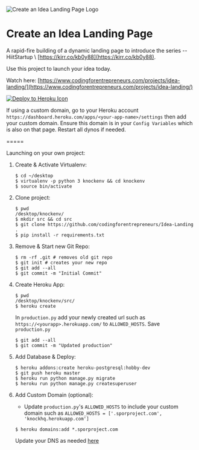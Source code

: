![Create an Idea Landing Page Logo](https://cfe2-static.s3-us-west-2.amazonaws.com/media/projects/idea-landing/images/share/Idea_Landing_Share.png)


# Create an Idea Landing Page
A rapid-fire building of a dynamic landing page to introduce the series -- HiitStartup \\ [https://kirr.co/kb0y88](https://kirr.co/kb0y88). 

Use this project to launch your idea today. 

Watch here: [https://www.codingforentrepreneurs.com/projects/idea-landing/](https://www.codingforentrepreneurs.com/projects/idea-landing/)


[![Deploy to Heroku Icon](https://www.herokucdn.com/deploy/button.svg)](https://heroku.com/deploy?template=https://github.com/codingforentrepreneurs/Idea-Landing/tree/master)

If using a custom domain, go to your Heroku account `https://dashboard.heroku.com/apps/<your-app-name>/settings` then add your custom domain. Ensure this domain is in your `Config Variables` which is also on that page. Restart all dynos if needed.


=====

Launching on your own project:

1. Create & Activate Virtualenv:

    ```
    $ cd ~/desktop
    $ virtualenv -p python 3 knockenv && cd knockenv
    $ source bin/activate
    ```
2. Clone project:

    ```
    $ pwd 
    /desktop/knockenv/
    $ mkdir src && cd src
    $ git clone https://github.com/codingforentrepreneurs/Idea-Landing .
    $ pip install -r requirements.txt
    ```
3. Remove & Start new Git Repo:

    ```
    $ rm -rf .git # removes old git repo
    $ git init # creates your new repo
    $ git add --all
    $ git commit -m "Initial Commit"
    ```

4. Create Heroku App:

    ```
    $ pwd 
    /desktop/knockenv/src/
    $ heroku create
    ```
    In `production.py` add your newly created url such as `https://<yourapp>.herokuapp.com/` to `ALLOWED_HOSTS`. Save `production.py`
    ```
    $ git add --all
    $ git commit -m "Updated production"
    ```
    
5. Add Database & Deploy:

    ```
    $ heroku addons:create heroku-postgresql:hobby-dev
    $ git push heroku master
    $ heroku run python manage.py migrate
    $ heroku run python manage.py createsuperuser
    ```
   
6. Add Custom Domain (optional):
    - Update `production.py`'s `ALLOWED_HOSTS` to include your custom domain such as `ALLOWED_HOSTS = ['.sporproject.com', 'knockhq.herokuapp.com']`
    ```
    $ heroku domains:add *.sporproject.com
    ```
    Update your DNS as needed [here](https://github.com/codingforentrepreneurs/Guides/blob/master/all/Heroku_Django_Deployment_Guide.md#add-custom-domain-name)